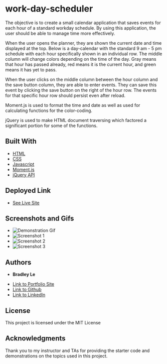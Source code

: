 # work-day-scheduler

The objective is to create a small calendar application that saves events for each hour of a standard workday schedule. By using this application, the user should be able to manage time more effectively.

When the user opens the planner, they are shown the current date and time displayed at the top. Below is a day-calendar with the standard 9 am - 5 pm schedule with each hour specifically shown in an individual row. The middle column will change colors depending on the time of the day. Gray means that hour has passed already, red means it is the current hour, and green means it has yet to pass.

When the user clicks on the middle column between the hour column and the save button column, they are able to enter events. They can save this event by clicking the save button on the right of the hour row. The events for that specific hour row should persist even after reload.

Moment.js is used to format the time and date as well as used for calculating functions for the color-coding.

jQuery is used to make HTML document traversing which factored a significant portion for some of the functions.

## Built With

* [HTML](https://developer.mozilla.org/en-US/docs/Web/HTML)
* [CSS](https://developer.mozilla.org/en-US/docs/Web/CSS)
* [Javascript](https://developer.mozilla.org/en-US/docs/Web/JavaScript)
* [Moment.js](https://momentjs.com/docs/)
* [jQuery API](https://api.jquery.com/)

## Deployed Link

* [See Live Site](https://pentazoned.github.io/work-day-scheduler/)

## Screenshots and Gifs

* ![Demonstration Gif]()
* ![Screenshot 1]()
* ![Screenshot 2]()
* ![Screenshot 3]()

## Authors

* **Bradley Le** 

- [Link to Portfolio Site](https://pentazoned.github.io/portfolio-1/)
- [Link to Github](https://github.com/PentaZoned)
- [Link to LinkedIn](https://www.linkedin.com/in/bradley-le-/)

## License

This project is licensed under the MIT License 

## Acknowledgments

Thank you to my instructor and TAs for providing the starter code and demonstrations on the topics used in this project.